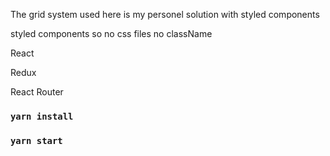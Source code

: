 The grid system used here is my personel solution with styled components

styled components so no css files no className

React

Redux

React Router

### `yarn install`

### `yarn start`
